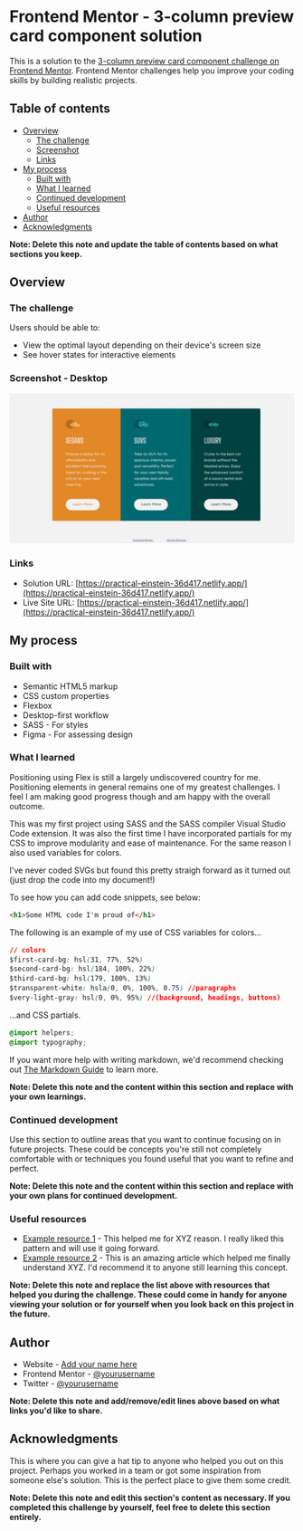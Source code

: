 # Frontend Mentor - 3-column preview card component solution

This is a solution to the [3-column preview card component challenge on Frontend Mentor](https://www.frontendmentor.io/challenges/3column-preview-card-component-pH92eAR2-). Frontend Mentor challenges help you improve your coding skills by building realistic projects.

## Table of contents

- [Overview](#overview)
  - [The challenge](#the-challenge)
  - [Screenshot](#screenshot)
  - [Links](#links)
- [My process](#my-process)
  - [Built with](#built-with)
  - [What I learned](#what-i-learned)
  - [Continued development](#continued-development)
  - [Useful resources](#useful-resources)
- [Author](#author)
- [Acknowledgments](#acknowledgments)

**Note: Delete this note and update the table of contents based on what sections you keep.**

## Overview

### The challenge

Users should be able to:

- View the optimal layout depending on their device's screen size
- See hover states for interactive elements

### Screenshot - Desktop

![](images/screenshot.jpg)

### Links

- Solution URL: [https://practical-einstein-36d417.netlify.app/](https://practical-einstein-36d417.netlify.app/)
- Live Site URL: [https://practical-einstein-36d417.netlify.app/](https://practical-einstein-36d417.netlify.app/)

## My process

### Built with

- Semantic HTML5 markup
- CSS custom properties
- Flexbox
- Desktop-first workflow
- SASS - For styles
- Figma - For assessing design

### What I learned

Positioning using Flex is still a largely undiscovered country for me. Positioning elements in general remains one of my greatest challenges. I feel I am making good progress though and am happy with the overall outcome.

This was my first project using SASS and the SASS compiler Visual Studio Code extension. It was also the first time I have incorporated partials for my CSS to improve modularity and ease of maintenance. For the same reason I also used variables for colors.

I've never coded SVGs but found this pretty straigh forward as it turned out (just drop the code into my document!)

To see how you can add code snippets, see below:

```html
<h1>Some HTML code I'm proud of</h1>
```

The following is an example of my use of CSS variables for colors...

```css
// colors
$first-card-bg: hsl(31, 77%, 52%)
$second-card-bg: hsl(184, 100%, 22%)
$third-card-bg: hsl(179, 100%, 13%)
$transparent-white: hsla(0, 0%, 100%, 0.75) //paragraphs
$very-light-gray: hsl(0, 0%, 95%) //(background, headings, buttons)
```

...and CSS partials.

```css
@import helpers;
@import typography;
```

If you want more help with writing markdown, we'd recommend checking out [The Markdown Guide](https://www.markdownguide.org/) to learn more.

**Note: Delete this note and the content within this section and replace with your own learnings.**

### Continued development

Use this section to outline areas that you want to continue focusing on in future projects. These could be concepts you're still not completely comfortable with or techniques you found useful that you want to refine and perfect.

**Note: Delete this note and the content within this section and replace with your own plans for continued development.**

### Useful resources

- [Example resource 1](https://www.example.com) - This helped me for XYZ reason. I really liked this pattern and will use it going forward.
- [Example resource 2](https://www.example.com) - This is an amazing article which helped me finally understand XYZ. I'd recommend it to anyone still learning this concept.

**Note: Delete this note and replace the list above with resources that helped you during the challenge. These could come in handy for anyone viewing your solution or for yourself when you look back on this project in the future.**

## Author

- Website - [Add your name here](https://www.your-site.com)
- Frontend Mentor - [@yourusername](https://www.frontendmentor.io/profile/yourusername)
- Twitter - [@yourusername](https://www.twitter.com/yourusername)

**Note: Delete this note and add/remove/edit lines above based on what links you'd like to share.**

## Acknowledgments

This is where you can give a hat tip to anyone who helped you out on this project. Perhaps you worked in a team or got some inspiration from someone else's solution. This is the perfect place to give them some credit.

**Note: Delete this note and edit this section's content as necessary. If you completed this challenge by yourself, feel free to delete this section entirely.**
